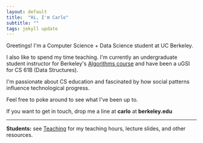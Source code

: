 ```yaml
---
layout: default
title:  "Hi, I'm Carlo"
subtitle: ""
tags: jekyll update
---
```

Greetings! I'm a Computer Science + Data Science student at UC Berkeley. 

I also like to spend my time teaching. I'm currently an undergraduate student instructor for Berkeley's [Algorithms course](http://cs170.org) and have been a uGSI for CS 61B (Data Structures). 

I'm passionate about CS education and fascinated by how social patterns influence technological progress. 

Feel free to poke around to see what I've been up to.

If you want to get in touch, drop me a line at **carlo** at **berkeley.edu**

---
**Students:** see [Teaching](/teaching) for my teaching hours, lecture slides, and other resources.  

<!--[Discussion Attendance](/dis)-->